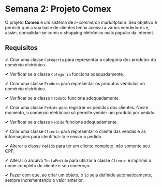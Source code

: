# Semana 2: Projeto Comex

O projeto **Comex** é um sistema de _e-commerce marketplace_. Seu objetivo é permitir que a sua base de clientes tenha acesso a vários vendedores e, assim, consolidar-se como o shopping eletrônico mais popular da internet.

## Requisitos
✔ Criar uma classe `Categoria` para representar a categoria dos produtos do comércio eletrônico.

✔ Verificar se a classe `Categoria` funciona adequadamente.

✔ Criar uma classe `Produto` para representar os produtos vendidos no comércio eletrônico.

✔ Verificar se a classe `Produto` funciona adequadamente.

✔ Criar uma classe `Pedido` para registrar os pedidos dos clientes. Neste momento, o comércio eletrônico só permite vender um produto por pedido.

✔ Verificar se a classe `Pedido` funciona adequadamente.

✔ Criar uma classe `Cliente` para representar o cliente das vendas e as informações para identificá-lo e enviar o pedido.

✔ Alterar a classe `Pedido` para ter um cliente completo, não somente seu CPF;

✔ Alterar o arquivo `TestaPedido` para utilizar a classe `Cliente` e imprimir o nome completo do cliente e seu endereço.

✔ Fazer com que, ao criar um objeto, o `id` seja definido automaticamente, sempre incrementando o valor anterior.
